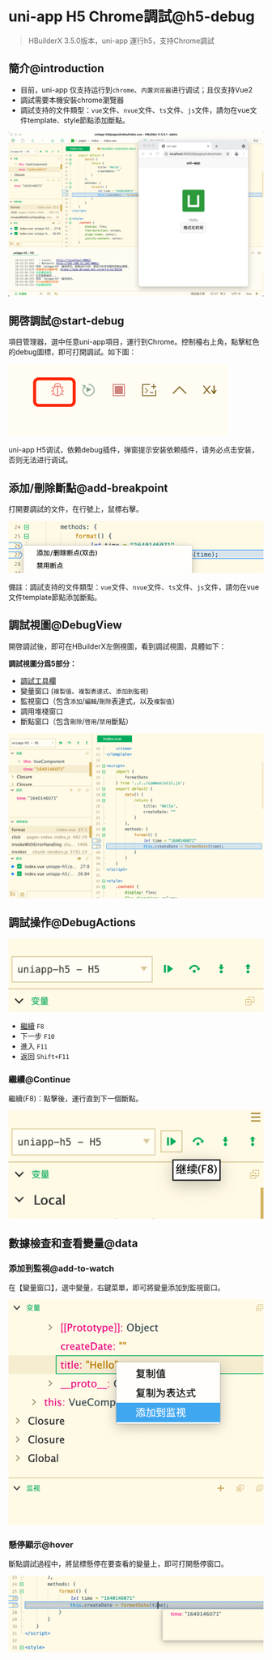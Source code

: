 # uni-app H5 Chrome調試@h5-debug

> HBuilderX 3.5.0版本，uni-app 運行h5，支持Chrome調試

## 簡介@introduction

- 目前，uni-app 仅支持运行到`chrome`、`内置浏览器`进行调试；且仅支持Vue2
- 調試需要本機安裝chrome瀏覽器
- 調試支持的文件類型：`vue`文件、`nvue`文件、`ts`文件、`js`文件，請勿在vue文件template、style節點添加斷點。

<img src="/static/snapshots/app/h5-debug/overview.png" class="hd-img" />

## 開啓調試@start-debug

項目管理器，選中任意uni-app項目，運行到Chrome。控制檯右上角，點擊紅色的debug圖標，即可打開調試。如下圖：

<img src="/static/snapshots/app/h5-debug/open-debug.png" class="hd-img" />

uni-app H5调试，依赖debug插件，弹窗提示安装依赖插件，请务必点击安装，否则无法进行调试。

## 添加/刪除斷點@add-breakpoint

打開要調試的文件，在行號上，鼠標右擊。

<img src="/static/snapshots/app/h5-debug/add_breakpoint.png" class="hd-img" />

備註：調試支持的文件類型：`vue`文件、`nvue`文件、`ts`文件、`js`文件，請勿在vue文件template節點添加斷點。

## 調試視圖@DebugView

開啓調試後，即可在HBuilderX左側視圖，看到調試視圖，具體如下：

**調試視圖分爲5部分：**
- [調試工具欄](#DebugActions)
- 變量窗口 (`複製值`、`複製表達式`、`添加到監視`)
- 監視窗口（包含`添加`/`編輯`/`刪除`表達式，以及`複製值`）
- 調用堆棧窗口
- 斷點窗口（包含`刪除`/`啓用`/`禁用`斷點）

<img src="/static/snapshots/app/h5-debug/debug_view.png" class="hd-img" />

## 調試操作@DebugActions

<img src="/static/snapshots/app/h5-debug/debug_toolbar.png" class="hd-img" />

- [繼續](#Continue) `F8`
- 下一步 `F10`
- 進入 `F11`
- 返回 `Shift+F11`

### 繼續@Continue

繼續(F8)：點擊後，運行直到下一個斷點。

<img src="/static/snapshots/app/h5-debug/continue.png" class="hd-img" />

## 數據檢查和查看變量@data

### 添加到監視@add-to-watch

在【變量窗口】，選中變量，右鍵菜單，即可將變量添加到監視窗口。

<img src="/static/snapshots/app/h5-debug/add_to_monitor.png" class="hd-img" />

### 懸停顯示@hover

斷點調試過程中，將鼠標懸停在要查看的變量上，即可打開懸停窗口。

<img src="/static/snapshots/app/h5-debug/hovering_window.png" class="hd-img" />
